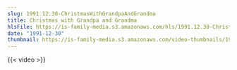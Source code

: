 ```yaml
---
slug: 1991.12.30-ChristmasWithGrandpaAndGrandma
title: Christmas with Grandpa and Grandma
hlsFile: https://is-family-media.s3.amazonaws.com/hls/1991.12.30-ChristmasWithGrandpaAndGrandma/1991.12.30-ChristmasWithGrandpaAndGrandma.m3u8
date: "1991-12-30"
thumbnail: https://is-family-media.s3.amazonaws.com/video-thumbnails/1991.12.30-ChristmasWithGrandpaAndGrandma.png
---
```

{{< video >}}
